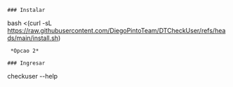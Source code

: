 ```
### Instalar
```
bash <(curl -sL https://raw.githubusercontent.com/DiegoPintoTeam/DTCheckUser/refs/heads/main/install.sh)
```
 *Opcao 2*

### Ingresar 
```
checkuser --help
```
